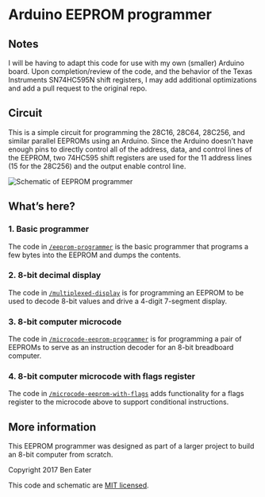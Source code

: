 # Arduino EEPROM programmer

## Notes

I will be having to adapt this code for use with my own (smaller) Arduino board.
Upon completion/review of the code, and the behavior of the Texas Instruments SN74HC595N shift registers,
I may add additional optimizations and add a pull request to the original repo.

## Circuit

This is a simple circuit for programming the 28C16, 28C64, 28C256, and similar parallel EEPROMs using an Arduino.
Since the Arduino doesn’t have enough pins to directly control all of the address, data, and control lines of the
EEPROM,
two 74HC595 shift registers are used for the 11 address lines (15 for the 28C256) and the output enable control line.

![Schematic of EEPROM programmer](https://raw.githubusercontent.com/phobeaphobe/eeprom-programmer/master/schematic.png)

## What’s here?

### 1. Basic programmer

The code in [`/eeprom-programmer`](/eeprom-programmer) is the basic programmer that programs a few bytes into the EEPROM
and dumps the contents.

### 2. 8-bit decimal display

The code in [`/multiplexed-display`](/multiplexed-display) is for programming an EEPROM to be used to decode 8-bit
values and drive a 4-digit 7-segment display.

### 3. 8-bit computer microcode

The code in [`/microcode-eeprom-programmer`](/microcode-eeprom-programmer) is for programming a pair of EEPROMs to serve
as an instruction decoder for an 8-bit breadboard computer.

### 4. 8-bit computer microcode with flags register

The code in [`/microcode-eeprom-with-flags`](/microcode-eeprom-with-flags) adds functionality for a flags register to
the microcode above to support conditional instructions.

## More information

This EEPROM programmer was designed as part of a larger project to build an 8-bit computer from scratch.

Copyright 2017 Ben Eater

This code and schematic are [MIT licensed](http://en.wikipedia.org/wiki/MIT_License).
